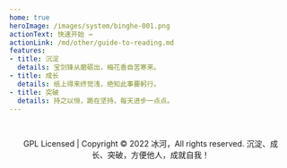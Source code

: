 ```yaml
---
home: true
heroImage: /images/system/binghe-001.png
actionText: 快速开始 →
actionLink: /md/other/guide-to-reading.md
features:
- title: 沉淀
  details: 宝剑锋从磨砺出，梅花香自苦寒来。
- title: 成长
  details: 纸上得来终觉浅，绝知此事要躬行。 
- title: 突破
  details: 持之以恒，跪在坚持，每天进步一点点。
---
```


<div style="text-align:center;padding:30px 15px;">
    GPL Licensed | Copyright © 2022 冰河，All rights reserved. 沉淀、成长、突破，方便他人，成就自我！
</div>
